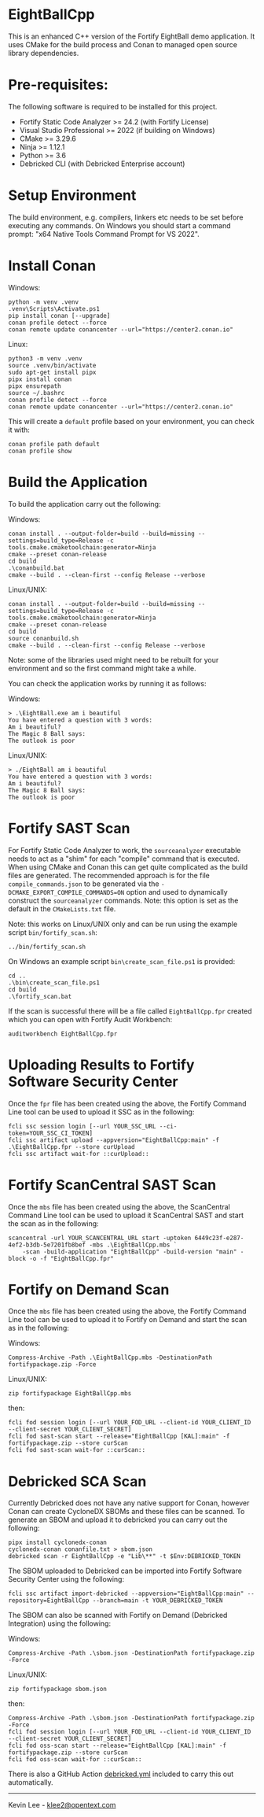 # EightBallCpp

This is an enhanced C++ version of the Fortify EightBall demo application. It uses CMake for the build
process and Conan to managed open source library dependencies.

Pre-requisites:
===============

The following software is required to be installed for this project.

 - Fortify Static Code Analyzer >= 24.2 (with Fortify License)
 - Visual Studio Professional >= 2022 (if building on Windows)
 - CMake >= 3.29.6
 - Ninja >= 1.12.1
 - Python >= 3.6
 - Debricked CLI (with Debricked Enterprise account)

Setup Environment
=================

The build environment, e.g. compilers, linkers etc needs to be set before executing
any commands. On Windows you should start a command prompt: "x64 Native Tools Command Prompt for VS 2022".

Install Conan
=============

Windows:

```
python -m venv .venv
.venv\Scripts\Activate.ps1
pip install conan [--upgrade]
conan profile detect --force
conan remote update conancenter --url="https://center2.conan.io"
```

Linux:

```
python3 -m venv .venv
source .venv/bin/activate
sudo apt-get install pipx
pipx install conan
pipx ensurepath
source ~/.bashrc
conan profile detect --force
conan remote update conancenter --url="https://center2.conan.io"
```

This will create a `default` profile based on your environment, you can check it with:

```
conan profile path default
conan profile show
```

Build the Application
=====================

To build the application carry out the following:

Windows:

```
conan install . --output-folder=build --build=missing --settings=build_type=Release -c tools.cmake.cmaketoolchain:generator=Ninja
cmake --preset conan-release
cd build
.\conanbuild.bat
cmake --build . --clean-first --config Release --verbose
```

Linux/UNIX:

```
conan install . --output-folder=build --build=missing --settings=build_type=Release -c tools.cmake.cmaketoolchain:generator=Ninja
cmake --preset conan-release
cd build
source conanbuild.sh
cmake --build . --clean-first --config Release --verbose
```

Note: some of the libraries used might need to be rebuilt for your environment and so the first command might take a while.

You can check the application works by running it as follows:

Windows:

```
> .\EightBall.exe am i beautiful
You have entered a question with 3 words:
Am i beautiful?
The Magic 8 Ball says:
The outlook is poor
```

Linux/UNIX:

```
> ./EightBall am i beautiful
You have entered a question with 3 words:
Am i beautiful?
The Magic 8 Ball says:
The outlook is poor
```


Fortify SAST Scan
=================

For Fortify Static Code Analyzer to work, the `sourceanalyzer` executable needs to act as a "shim" for
each "compile" command that is executed. When using CMake and Conan this can get quite complicated as the build files
are generated. The recommended approach is for the file `compile_commands.json` to be generated via the
`-DCMAKE_EXPORT_COMPILE_COMMANDS=ON` option and used to dynamically construct the `sourceanalyzer` commands. 
Note: this option is set as the default in the `CMakeLists.txt` file. 

Note: this works on Linux/UNIX only and can be run using the example script `bin/fortify_scan.sh`:

```
../bin/fortify_scan.sh
```

On Windows an example script `bin\create_scan_file.ps1` is provided:

```
cd ..
.\bin\create_scan_file.ps1
cd build
.\fortify_scan.bat
```

If the scan is successful there will be a file called `EightBallCpp.fpr` created which you can
open with Fortify Audit Workbench:

```
auditworkbench EightBallCpp.fpr
```

Uploading Results to Fortify Software Security Center
=====================================================

Once the `fpr` file has been created using the above, the Fortify Command Line tool can be used to
upload it SSC as in the following:

```
fcli ssc session login [--url YOUR_SSC_URL --ci-token=YOUR_SSC_CI_TOKEN]
fcli ssc artifact upload --appversion="EightBallCpp:main" -f .\EightBallCpp.fpr --store curUpload
fcli ssc artifact wait-for ::curUpload::
```

Fortify ScanCentral SAST Scan
=============================

Once the `mbs` file has been created using the above, the ScanCentral Command Line tool can be used to
upload it ScanCentral SAST and start the scan as in the following:

```
scancentral -url YOUR_SCANCENTRAL_URL start -uptoken 6449c23f-e287-4ef2-b3db-5e7201fb8bef -mbs .\EightBallCpp.mbs `
    -scan -build-application "EightBallCpp" -build-version "main" -block -o -f "EightBallCpp.fpr"
```

Fortify on Demand Scan
======================

Once the `mbs` file has been created using the above, the Fortify Command Line tool can be used to
upload it to Fortify on Demand and start the scan as in the following:

Windows:

```
Compress-Archive -Path .\EightBallCpp.mbs -DestinationPath fortifypackage.zip -Force
```

Linux/UNIX:

```
zip fortifypackage EightBallCpp.mbs
```

then:

```
fcli fod session login [--url YOUR_FOD_URL --client-id YOUR_CLIENT_ID --client-secret YOUR_CLIENT_SECRET]
fcli fod sast-scan start --release="EightBallCpp [KAL]:main" -f fortifypackage.zip --store curScan
fcli fod sast-scan wait-for ::curScan::
```

Debricked SCA Scan
==================

Currently Debricked does not have any native support for Conan, however Conan can create CycloneDX SBOMs and these files
can be scanned. To generate an SBOM and upload it to debricked you can carry out the following:

```
pipx install cyclonedx-conan
cyclonedx-conan conanfile.txt > sbom.json
debricked scan -r EightBallCpp -e "Lib\**" -t $Env:DEBRICKED_TOKEN
```

The SBOM uploaded to Debricked can be imported into Fortify Software Security Center using the following:

```
fcli ssc artifact import-debricked --appversion="EightBallCpp:main" --repository=EightBallCpp --branch=main -t YOUR_DEBRICKED_TOKEN
```

The SBOM can also be scanned with Fortify on Demand (Debricked Integration) using the following:

Windows:

```
Compress-Archive -Path .\sbom.json -DestinationPath fortifypackage.zip -Force
```

Linux/UNIX:

```
zip fortifypackage sbom.json
```

then:

```
Compress-Archive -Path .\sbom.json -DestinationPath fortifypackage.zip -Force
fcli fod session login [--url YOUR_FOD_URL --client-id YOUR_CLIENT_ID --client-secret YOUR_CLIENT_SECRET]
fcli fod oss-scan start --release="EightBallCpp [KAL]:main" -f fortifypackage.zip --store curScan
fcli fod oss-scan wait-for ::curScan::
```

There is also a GitHub Action [debricked.yml](.github/workflows/debricked.yml) included to carry this out automatically.

---

Kevin Lee - klee2@opentext.com

